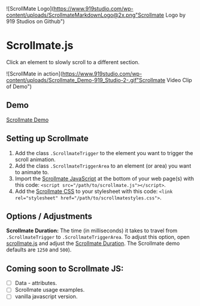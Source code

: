 ![ScrollMate Logo](https://www.919studio.com/wp-content/uploads/ScrollmateMarkdownLogo@2x.png"Scrollmate Logo by 919 Studios on Github")

# Scrollmate.js
Click an element to slowly scroll to a different section.

![ScrollMate in action](https://www.919studio.com/wp-content/uploads/Scrollmate_Demo-919_Studio-2-.gif"Scrollmate Video Clip of Demo")

## Demo
[Scrollmate Demo](https://codepen.io/johnnie123/live/db25630081c5253f9627882ff0fa79b3)

## Setting up Scrollmate
1. Add the class `.ScrollmateTrigger` to the element you want to trigger the scroll animation.
2. Add the class `.ScrollmateTriggerArea` to an element (or area) you want to animate to.
3. Import the [Scrollmate JavaScript](https://github.com/919Studios/Scrollmate/blob/master/scrollmate.js) at the bottom of your web page(s) with this code: `<script src="/path/to/scrollmate.js"></script>`.
4. Add the [Scrollmate CSS](https://github.com/919Studios/Scrollmate/blob/master/scrollmatestyles.css) to your stylesheet with this code: `<link rel="stylesheet" href="/path/to/scrollmatestyles.css">`.

## Options / Adjustments
**Scrollmate Duration:** The time (in milliseconds) it takes to travel from `.ScrollmateTrigger` to `.ScrollmateTriggerArea`.
To adjust this option, open [scrollmate.js](https://github.com/919Studios/Scrollmate/blob/master/scrollmate.js) and adjust the [Scrollmate Duration](https://github.com/919Studios/Scrollmate/blob/master/scrollmate.js#L6).  The Scrollmate demo defaults are `1250` and `500`).

## Coming soon to Scrollmate JS:
- [ ] Data - attributes.
- [ ] Scrollmate usage examples.
- [ ] vanilla javascript version.
